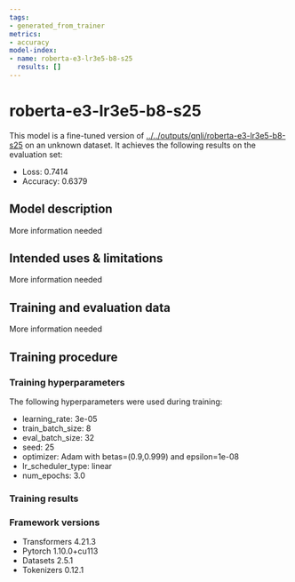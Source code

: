 ```yaml
---
tags:
- generated_from_trainer
metrics:
- accuracy
model-index:
- name: roberta-e3-lr3e5-b8-s25
  results: []
---
```


<!-- This model card has been generated automatically according to the information the Trainer had access to. You
should probably proofread and complete it, then remove this comment. -->

# roberta-e3-lr3e5-b8-s25

This model is a fine-tuned version of [../../outputs/qnli/roberta-e3-lr3e5-b8-s25](https://huggingface.co/../../outputs/qnli/roberta-e3-lr3e5-b8-s25) on an unknown dataset.
It achieves the following results on the evaluation set:
- Loss: 0.7414
- Accuracy: 0.6379

## Model description

More information needed

## Intended uses & limitations

More information needed

## Training and evaluation data

More information needed

## Training procedure

### Training hyperparameters

The following hyperparameters were used during training:
- learning_rate: 3e-05
- train_batch_size: 8
- eval_batch_size: 32
- seed: 25
- optimizer: Adam with betas=(0.9,0.999) and epsilon=1e-08
- lr_scheduler_type: linear
- num_epochs: 3.0

### Training results



### Framework versions

- Transformers 4.21.3
- Pytorch 1.10.0+cu113
- Datasets 2.5.1
- Tokenizers 0.12.1
